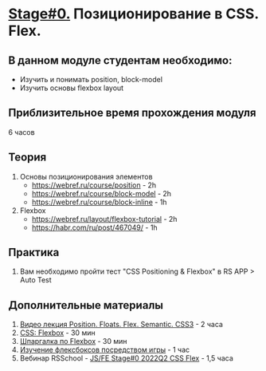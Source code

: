 # [Stage#0.](../../) Позиционирование в CSS. Flex.
## В данном модуле студентам необходимо:
- Изучить и понимать position, block-model
- Изучить основы flexbox layout

## Приблизительное время прохождения модуля
6 часов

## Теория 
1. Основы позиционирования элементов
    - https://webref.ru/course/position - 2h
    - https://webref.ru/course/block-model - 2h
    - https://webref.ru/course/block-inline - 1h
2. Flexbox
    - https://webref.ru/layout/flexbox-tutorial - 2h
    - https://habr.com/ru/post/467049/ - 1h

## Практика
1.  Вам необходимо пройти тест "CSS Positioning & Flexbox" в RS APP > Auto Test

## Дополнительные материалы
1. [Видео лекция Position. Floats. Flex. Semantic. CSS3](https://www.youtube.com/watch?v=iSQcOjxttNg&list=PLe--kalBDwji8WXKVjhON39X4v_Uj6T_R&index=3) - 2 часа
2. [CSS: Flexbox](https://www.evernote.com/shard/s368/client/snv?noteGuid=4346cdea-9386-4738-bfff-f9faafc05e94&noteKey=fb6ec76312f7111b&sn=https%3A%2F%2Fwww.evernote.com%2Fshard%2Fs368%2Fsh%2F4346cdea-9386-4738-bfff-f9faafc05e94%2Ffb6ec76312f7111b&title=CSS%253A%2BFlexbox%2B%2528htmlacademy.ru%2529) - 30 мин
3. [Шпаргалка по Flexbox](https://habr.com/ru/post/313938/) - 30 мин
4. [Изучение флексбоксов посредством игры](https://flexboxfroggy.com/#ru) - 1 час
5. Вебинар RSSchool - [JS/FE Stage#0 2022Q2 CSS Flex](https://www.youtube.com/watch?v=zeKsh5uPeg0&t=12s&ab_channel=RollingScopesSchool) - 1,5 часа
